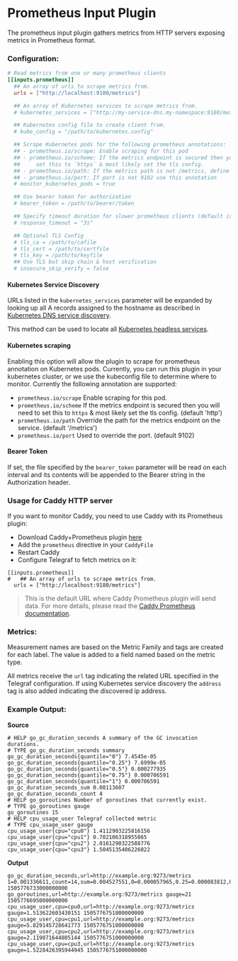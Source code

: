 # Prometheus Input Plugin

The prometheus input plugin gathers metrics from HTTP servers exposing metrics
in Prometheus format.

### Configuration:

```toml
# Read metrics from one or many prometheus clients
[[inputs.prometheus]]
  ## An array of urls to scrape metrics from.
  urls = ["http://localhost:9100/metrics"]

  ## An array of Kubernetes services to scrape metrics from.
  # kubernetes_services = ["http://my-service-dns.my-namespace:9100/metrics"]

  ## Kubernetes config file to create client from.
  # kube_config = "/path/to/kubernetes.config"

  ## Scrape Kubernetes pods for the following prometheus annotations:
  ## - prometheus.io/scrape: Enable scraping for this pod
  ## - prometheus.io/scheme: If the metrics endpoint is secured then you will need to
  ##     set this to `https` & most likely set the tls config.
  ## - prometheus.io/path: If the metrics path is not /metrics, define it with this annotation.
  ## - prometheus.io/port: If port is not 9102 use this annotation
  # monitor_kubernetes_pods = true

  ## Use bearer token for authorization
  # bearer_token = /path/to/bearer/token

  ## Specify timeout duration for slower prometheus clients (default is 3s)
  # response_timeout = "3s"

  ## Optional TLS Config
  # tls_ca = /path/to/cafile
  # tls_cert = /path/to/certfile
  # tls_key = /path/to/keyfile
  ## Use TLS but skip chain & host verification
  # insecure_skip_verify = false
```

#### Kubernetes Service Discovery

URLs listed in the `kubernetes_services` parameter will be expanded
by looking up all A records assigned to the hostname as described in
[Kubernetes DNS service discovery](https://kubernetes.io/docs/concepts/services-networking/service/#dns).

This method can be used to locate all
[Kubernetes headless services](https://kubernetes.io/docs/concepts/services-networking/service/#headless-services).

#### Kubernetes scraping

Enabling this option will allow the plugin to scrape for prometheus annotation on Kubernetes
pods. Currently, you can run this plugin in your kubernetes cluster, or we use the kubeconfig
file to determine where to monitor.
Currently the following annotation are supported:

* `prometheus.io/scrape` Enable scraping for this pod.
* `prometheus.io/scheme` If the metrics endpoint is secured then you will need to set this to `https` & most likely set the tls config. (default 'http')
* `prometheus.io/path` Override the path for the metrics endpoint on the service. (default '/metrics')
* `prometheus.io/port` Used to override the port. (default 9102)

#### Bearer Token

If set, the file specified by the `bearer_token` parameter will be read on
each interval and its contents will be appended to the Bearer string in the
Authorization header.

### Usage for Caddy HTTP server

If you want to monitor Caddy, you need to use Caddy with its Prometheus plugin:

* Download Caddy+Prometheus plugin [here](https://caddyserver.com/download/linux/amd64?plugins=http.prometheus)
* Add the `prometheus` directive in your `CaddyFile`
* Restart Caddy
* Configure Telegraf to fetch metrics on it:

```
[[inputs.prometheus]]
#   ## An array of urls to scrape metrics from.
  urls = ["http://localhost:9180/metrics"]
```

> This is the default URL where Caddy Prometheus plugin will send data.
> For more details, please read the [Caddy Prometheus documentation](https://github.com/miekg/caddy-prometheus/blob/master/README.md).

### Metrics:

Measurement names are based on the Metric Family and tags are created for each
label.  The value is added to a field named based on the metric type.

All metrics receive the `url` tag indicating the related URL specified in the
Telegraf configuration. If using Kubernetes service discovery the `address`
tag is also added indicating the discovered ip address.

### Example Output:

**Source**
```
# HELP go_gc_duration_seconds A summary of the GC invocation durations.
# TYPE go_gc_duration_seconds summary
go_gc_duration_seconds{quantile="0"} 7.4545e-05
go_gc_duration_seconds{quantile="0.25"} 7.6999e-05
go_gc_duration_seconds{quantile="0.5"} 0.000277935
go_gc_duration_seconds{quantile="0.75"} 0.000706591
go_gc_duration_seconds{quantile="1"} 0.000706591
go_gc_duration_seconds_sum 0.00113607
go_gc_duration_seconds_count 4
# HELP go_goroutines Number of goroutines that currently exist.
# TYPE go_goroutines gauge
go_goroutines 15
# HELP cpu_usage_user Telegraf collected metric
# TYPE cpu_usage_user gauge
cpu_usage_user{cpu="cpu0"} 1.4112903225816156
cpu_usage_user{cpu="cpu1"} 0.702106318955865
cpu_usage_user{cpu="cpu2"} 2.0161290322588776
cpu_usage_user{cpu="cpu3"} 1.5045135406226022
```

**Output**
```
go_gc_duration_seconds,url=http://example.org:9273/metrics 1=0.001336611,count=14,sum=0.004527551,0=0.000057965,0.25=0.000083812,0.5=0.000286537,0.75=0.000365303 1505776733000000000
go_goroutines,url=http://example.org:9273/metrics gauge=21 1505776695000000000
cpu_usage_user,cpu=cpu0,url=http://example.org:9273/metrics gauge=1.513622603430151 1505776751000000000
cpu_usage_user,cpu=cpu1,url=http://example.org:9273/metrics gauge=5.829145728641773 1505776751000000000
cpu_usage_user,cpu=cpu2,url=http://example.org:9273/metrics gauge=2.119071644805144 1505776751000000000
cpu_usage_user,cpu=cpu3,url=http://example.org:9273/metrics gauge=1.5228426395944945 1505776751000000000
```
